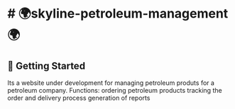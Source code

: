 #   # :earth_africa:skyline-petroleum-management :earth_africa:


## :running: Getting Started

Its a website under development for managing petroleum produts for a petroleum company.
Functions:
   ordering petroleum products
   tracking the order and delivery process
   generation of reports
   

